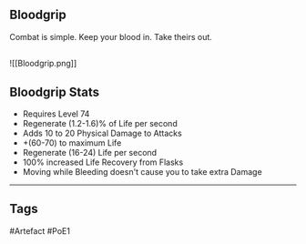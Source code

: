 ## Bloodgrip
Combat is simple.
Keep your blood in.
Take theirs out.
##
![[Bloodgrip.png]]
## Bloodgrip Stats
- Requires Level 74
- Regenerate (1.2-1.6)% of Life per second
- Adds 10 to 20 Physical Damage to Attacks
- +(60-70) to maximum Life
- Regenerate (16-24) Life per second
- 100% increased Life Recovery from Flasks
- Moving while Bleeding doesn't cause you to take extra Damage


---
## Tags
#Artefact
#PoE1